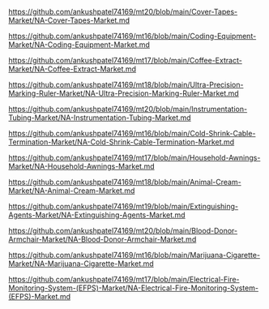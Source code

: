 <p><a href="https://github.com/ankushpatel74169/mt20/blob/main/Cover-Tapes-Market/NA-Cover-Tapes-Market.md">https://github.com/ankushpatel74169/mt20/blob/main/Cover-Tapes-Market/NA-Cover-Tapes-Market.md</a></p><p><a href="https://github.com/ankushpatel74169/mt16/blob/main/Coding-Equipment-Market/NA-Coding-Equipment-Market.md">https://github.com/ankushpatel74169/mt16/blob/main/Coding-Equipment-Market/NA-Coding-Equipment-Market.md</a></p><p><a href="https://github.com/ankushpatel74169/mt17/blob/main/Coffee-Extract-Market/NA-Coffee-Extract-Market.md">https://github.com/ankushpatel74169/mt17/blob/main/Coffee-Extract-Market/NA-Coffee-Extract-Market.md</a></p><p><a href="https://github.com/ankushpatel74169/mt18/blob/main/Ultra-Precision-Marking-Ruler-Market/NA-Ultra-Precision-Marking-Ruler-Market.md">https://github.com/ankushpatel74169/mt18/blob/main/Ultra-Precision-Marking-Ruler-Market/NA-Ultra-Precision-Marking-Ruler-Market.md</a></p><p><a href="https://github.com/ankushpatel74169/mt20/blob/main/Instrumentation-Tubing-Market/NA-Instrumentation-Tubing-Market.md">https://github.com/ankushpatel74169/mt20/blob/main/Instrumentation-Tubing-Market/NA-Instrumentation-Tubing-Market.md</a></p><p><a href="https://github.com/ankushpatel74169/mt16/blob/main/Cold-Shrink-Cable-Termination-Market/NA-Cold-Shrink-Cable-Termination-Market.md">https://github.com/ankushpatel74169/mt16/blob/main/Cold-Shrink-Cable-Termination-Market/NA-Cold-Shrink-Cable-Termination-Market.md</a></p><p><a href="https://github.com/ankushpatel74169/mt17/blob/main/Household-Awnings-Market/NA-Household-Awnings-Market.md">https://github.com/ankushpatel74169/mt17/blob/main/Household-Awnings-Market/NA-Household-Awnings-Market.md</a></p><p><a href="https://github.com/ankushpatel74169/mt18/blob/main/Animal-Cream-Market/NA-Animal-Cream-Market.md">https://github.com/ankushpatel74169/mt18/blob/main/Animal-Cream-Market/NA-Animal-Cream-Market.md</a></p><p><a href="https://github.com/ankushpatel74169/mt19/blob/main/Extinguishing-Agents-Market/NA-Extinguishing-Agents-Market.md">https://github.com/ankushpatel74169/mt19/blob/main/Extinguishing-Agents-Market/NA-Extinguishing-Agents-Market.md</a></p><p><a href="https://github.com/ankushpatel74169/mt20/blob/main/Blood-Donor-Armchair-Market/NA-Blood-Donor-Armchair-Market.md">https://github.com/ankushpatel74169/mt20/blob/main/Blood-Donor-Armchair-Market/NA-Blood-Donor-Armchair-Market.md</a></p><p><a href="https://github.com/ankushpatel74169/mt16/blob/main/Marijuana-Cigarette-Market/NA-Marijuana-Cigarette-Market.md">https://github.com/ankushpatel74169/mt16/blob/main/Marijuana-Cigarette-Market/NA-Marijuana-Cigarette-Market.md</a></p><p><a href="https://github.com/ankushpatel74169/mt17/blob/main/Electrical-Fire-Monitoring-System-(EFPS)-Market/NA-Electrical-Fire-Monitoring-System-(EFPS)-Market.md">https://github.com/ankushpatel74169/mt17/blob/main/Electrical-Fire-Monitoring-System-(EFPS)-Market/NA-Electrical-Fire-Monitoring-System-(EFPS)-Market.md</a></p>
